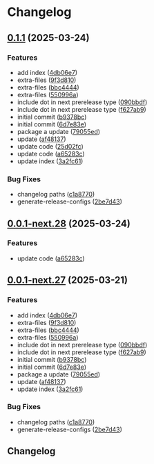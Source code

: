 # Changelog

## [0.1.1](https://github.com/obany/changelog/compare/package-a-v0.1.0...package-a-v0.1.1) (2025-03-24)


### Features

* add index ([4db06e7](https://github.com/obany/changelog/commit/4db06e7a1f16a4b04f73739e10c54dcfd6d71db7))
* extra-files ([9f3d810](https://github.com/obany/changelog/commit/9f3d81023cd9a1773d7476445fd0277d94282d91))
* extra-files ([bbc4444](https://github.com/obany/changelog/commit/bbc44442125135e3584eb8752f67e42db3327294))
* extra-files ([550996a](https://github.com/obany/changelog/commit/550996ae841df19ecd6713f75444f4d5b75baa57))
* include dot in next prerelease type ([090bbdf](https://github.com/obany/changelog/commit/090bbdff4466909bbdaaf27a61dd0d1bf8bac4d2))
* include dot in next prerelease type ([f627ab9](https://github.com/obany/changelog/commit/f627ab9c3b24536b1b59aae93333e982efef9773))
* initial commit ([b9378bc](https://github.com/obany/changelog/commit/b9378bc2766ab8c0f693c839d37e3e345eadde71))
* initial commit ([6d7e83e](https://github.com/obany/changelog/commit/6d7e83e5be444b7e470a04771efce6cb8de1ac4f))
* package a update ([79055ed](https://github.com/obany/changelog/commit/79055ede87bb9a8df9bf9395597df97f4f7dbf36))
* update ([af48137](https://github.com/obany/changelog/commit/af4813774073de10838b9a8c2bce220bd02fc198))
* update code ([25d02fc](https://github.com/obany/changelog/commit/25d02fcc994f132aac82d55abe6239aeddde80e0))
* update code ([a65283c](https://github.com/obany/changelog/commit/a65283c36f5adc39360670308442f50ca47a4bbe))
* update index ([3a2fc61](https://github.com/obany/changelog/commit/3a2fc61aced046b3e10ffae16d344dc66093e504))


### Bug Fixes

* changelog paths ([c1a8770](https://github.com/obany/changelog/commit/c1a8770443c49091e15af80d6a3dec4b74dbf4b7))
* generate-release-configs ([2be7d43](https://github.com/obany/changelog/commit/2be7d431deef5e7fd0442d3c509b91a2d2464597))

## [0.0.1-next.28](https://github.com/obany/changelog/compare/package-a-v0.0.1-next.27...package-a-v0.0.1-next.28) (2025-03-24)


### Features

* update code ([a65283c](https://github.com/obany/changelog/commit/a65283c36f5adc39360670308442f50ca47a4bbe))

## [0.0.1-next.27](https://github.com/obany/changelog/compare/package-a-v0.0.1-next.26...package-a-v0.0.1-next.27) (2025-03-21)


### Features

* add index ([4db06e7](https://github.com/obany/changelog/commit/4db06e7a1f16a4b04f73739e10c54dcfd6d71db7))
* extra-files ([9f3d810](https://github.com/obany/changelog/commit/9f3d81023cd9a1773d7476445fd0277d94282d91))
* extra-files ([bbc4444](https://github.com/obany/changelog/commit/bbc44442125135e3584eb8752f67e42db3327294))
* extra-files ([550996a](https://github.com/obany/changelog/commit/550996ae841df19ecd6713f75444f4d5b75baa57))
* include dot in next prerelease type ([090bbdf](https://github.com/obany/changelog/commit/090bbdff4466909bbdaaf27a61dd0d1bf8bac4d2))
* include dot in next prerelease type ([f627ab9](https://github.com/obany/changelog/commit/f627ab9c3b24536b1b59aae93333e982efef9773))
* initial commit ([b9378bc](https://github.com/obany/changelog/commit/b9378bc2766ab8c0f693c839d37e3e345eadde71))
* initial commit ([6d7e83e](https://github.com/obany/changelog/commit/6d7e83e5be444b7e470a04771efce6cb8de1ac4f))
* package a update ([79055ed](https://github.com/obany/changelog/commit/79055ede87bb9a8df9bf9395597df97f4f7dbf36))
* update ([af48137](https://github.com/obany/changelog/commit/af4813774073de10838b9a8c2bce220bd02fc198))
* update index ([3a2fc61](https://github.com/obany/changelog/commit/3a2fc61aced046b3e10ffae16d344dc66093e504))


### Bug Fixes

* changelog paths ([c1a8770](https://github.com/obany/changelog/commit/c1a8770443c49091e15af80d6a3dec4b74dbf4b7))
* generate-release-configs ([2be7d43](https://github.com/obany/changelog/commit/2be7d431deef5e7fd0442d3c509b91a2d2464597))

## Changelog
